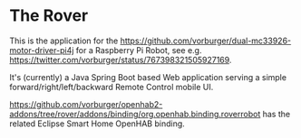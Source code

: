 # The Rover

This is the application for the https://github.com/vorburger/dual-mc33926-motor-driver-pi4j for a Raspberry Pi Robot, see e.g. https://twitter.com/vorburger/status/767398321505927169.

It's (currently) a Java Spring Boot based Web application serving a simple forward/right/left/backward Remote Control mobile UI.

https://github.com/vorburger/openhab2-addons/tree/rover/addons/binding/org.openhab.binding.roverrobot has the related Eclipse Smart Home OpenHAB binding.
